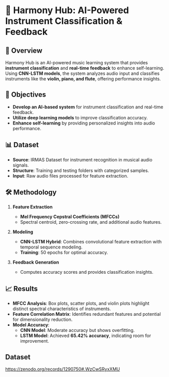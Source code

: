 # 🎵 Harmony Hub: AI-Powered Instrument Classification & Feedback

## 📌 Overview
Harmony Hub is an AI-powered music learning system that provides **instrument classification** and **real-time feedback** to enhance self-learning. Using **CNN-LSTM models**, the system analyzes audio input and classifies instruments like the **violin, piano, and flute**, offering performance insights.

## 🎯 Objectives
- **Develop an AI-based system** for instrument classification and real-time feedback.
- **Utilize deep learning models** to improve classification accuracy.
- **Enhance self-learning** by providing personalized insights into audio performance.

## 📊 Dataset
- **Source**: IRMAS Dataset for instrument recognition in musical audio signals.
- **Structure**: Training and testing folders with categorized samples.
- **Input**: Raw audio files processed for feature extraction.

## 🛠️ Methodology
1. **Feature Extraction**
   - **Mel Frequency Cepstral Coefficients (MFCCs)**
   - Spectral centroid, zero-crossing rate, and additional audio features.

2. **Modeling**
   - **CNN-LSTM Hybrid**: Combines convolutional feature extraction with temporal sequence modeling.
   - **Training**: 50 epochs for optimal accuracy.

3. **Feedback Generation**
   - Computes accuracy scores and provides classification insights.

## 📈 Results
- **MFCC Analysis**: Box plots, scatter plots, and violin plots highlight distinct spectral characteristics of instruments.
- **Feature Correlation Matrix**: Identifies redundant features and potential for dimensionality reduction.
- **Model Accuracy**:
  - **CNN Model**: Moderate accuracy but shows overfitting.
  - **LSTM Model**: Achieved **65.42% accuracy**, indicating room for improvement.

## Dataset
https://zenodo.org/records/1290750#.WzCwSRyxXMU

